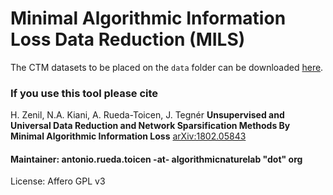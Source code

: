 
# Minimal Algorithmic Information Loss Data Reduction (MILS)

The CTM datasets to be placed on the `data` folder can be downloaded [here](https://www.dropbox.com/sh/f76m3yb39n0edn9/AADofMJvIrxppmxPdvM9ROxqa?dl=0).

### If you use this tool please cite

H. Zenil, N.A. Kiani, A. Rueda-Toicen, J. Tegnér
**Unsupervised and Universal Data Reduction and Network Sparsification Methods By Minimal Algorithmic Information Loss**
[arXiv:1802.05843](https://arxiv.org/abs/1802.05843)
 

#### Maintainer: antonio.rueda.toicen -at- algorithmicnaturelab "dot" org

License: Affero GPL v3
